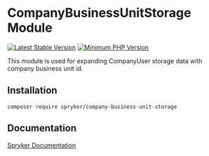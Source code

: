 # CompanyBusinessUnitStorage Module
[![Latest Stable Version](https://poser.pugx.org/spryker/company-business-unit-storage/v/stable.svg)](https://packagist.org/packages/spryker/company-business-unit-storage)
[![Minimum PHP Version](https://img.shields.io/badge/php-%3E%3D%207.4-8892BF.svg)](https://php.net/)

This module is used for expanding CompanyUser storage data with company business unit id.

## Installation

```
composer require spryker/company-business-unit-storage
```

## Documentation

[Spryker Documentation](https://academy.spryker.com/developing_with_spryker/module_guide/modules.html)

